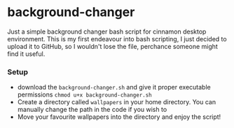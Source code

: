 # background-changer
Just a simple background changer bash script for cinnamon desktop environment.
This is my first endeavour into bash scripting, I just decided to upload it to GitHub, so I wouldn't lose the file, perchance someone might find it useful.

### Setup
- download the `background-changer.sh` and give it proper executable permissions `chmod u+x background-changer.sh`
- Create a directory called `wallpapers` in your home directory. You can manually change the path in the code if you wish to
- Move your favourite wallpapers into the directory and enjoy the script!
